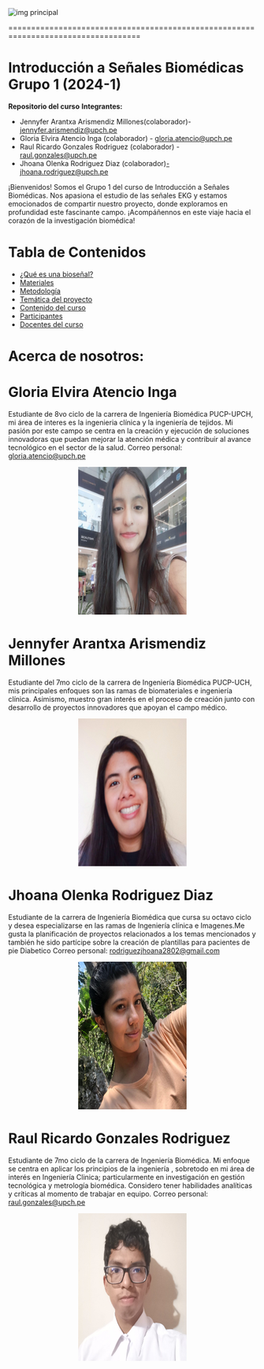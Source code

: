 <img src="https://img.freepik.com/fotos-premium/electrocardiograma-linea-latidos-pulso-traza-pulso-ecg-o-ekg-simbolo-grafico-cardio-salud-medicina_941429-23.jpg" alt="img principal" width="900" height="150"/>


===================================================================================
# Introducción a Señales Biomédicas Grupo 1 (2024-1)
**Repositorio del curso**
**Integrantes:**

- Jennyfer Arantxa Arismendiz Millones(colaborador)- jennyfer.arismendiz@upch.pe
- Gloria Elvira Atencio Inga (colaborador) - gloria.atencio@upch.pe
- Raul Ricardo Gonzales Rodriguez (colaborador) - raul.gonzales@upch.pe
- Jhoana Olenka Rodriguez Diaz (colaborador)-jhoana.rodriguez@upch.pe

¡Bienvenidos! Somos el Grupo 1 del curso de Introducción a Señales Biomédicas. Nos apasiona el estudio de las señales EKG y estamos emocionados de compartir nuestro proyecto, 
donde exploramos en profundidad este fascinante campo. ¡Acompáñennos en este viaje hacia el corazón de la investigación biomédica! 
# **Tabla de Contenidos**

- [¿Qué es una bioseñal?](#encabezado-1)
- [Materiales](https://github.com/GloriaAtencio/ISBIO_2024_G1/blob/578d3e4870fdf292068b64dc123e4c206030affb/Tabla%20de%20Contenidos/Materiales)
- [Metodología](https://github.com/GloriaAtencio/ISBIO_2024_G1/blob/5ef8e18c9a211c9320726f0674edbedbfe208614/Tabla%20de%20Contenidos/Metodolog%C3%ADa)
- [Temática del proyecto](https://github.com/GloriaAtencio/ISBIO_2024_G1/blob/9a58e6762a9c63dfe3a61f5c6325aef80b887556/Tabla%20de%20Contenidos/Tem%C3%A1tica%20del%20proyecto)
- [Contenido del curso](https://github.com/GloriaAtencio/ISBIO_2024_G1/blob/578d3e4870fdf292068b64dc123e4c206030affb/Tabla%20de%20Contenidos/Contenido%20del%20curso)
- [Participantes](https://github.com/GloriaAtencio/ISBIO_2024_G1/blob/578d3e4870fdf292068b64dc123e4c206030affb/Tabla%20de%20Contenidos/Participantes)
- [Docentes del curso](https://github.com/GloriaAtencio/ISBIO_2024_G1/blob/578d3e4870fdf292068b64dc123e4c206030affb/Tabla%20de%20Contenidos/Docente%20del%20curso)
  

# Acerca de nosotros:
# **Gloria Elvira Atencio Inga**
Estudiante de 8vo ciclo de la carrera de Ingeniería Biomédica PUCP-UPCH, mi área de interes es la ingenieria clínica y la ingeniería de tejidos.  Mi pasión por este campo se centra en la creación y ejecución de soluciones innovadoras que puedan mejorar la atención médica y contribuir al avance tecnológico en el sector de la salud. Correo personal: gloria.atencio@upch.pe

<p align="center">
  <img src="Fotos/gloria.jpeg" alt="fotog" width="220" height="300"/>
</p>

# **Jennyfer Arantxa Arismendiz Millones**
Estudiante del 7mo ciclo de la carrera de Ingeniería Biomédica PUCP-UCH, mis principales enfoques son las ramas de biomateriales e ingeniería clínica. Asimismo, muestro gran interés en el proceso de creación junto con desarrollo de proyectos innovadores que apoyan el campo médico.

<p align="center">
  <img src="Fotos/jennyfer.jfif" alt="fotoj" width="220" height="300"/>
</p>



# **Jhoana Olenka Rodriguez Diaz**
Estudiante de la carrera de Ingeniería Biomédica que cursa su octavo ciclo y desea especializarse en las ramas de Ingeniería clínica e Imagenes.Me gusta la planificación de proyectos relacionados a los temas mencionados y también he sido partícipe sobre la creación de plantillas para pacientes de pie Diabetico Correo personal: rodriguezjhoana2802@gmail.com
<p align="center">
  <img src="Fotos/jhoana.jpg" alt="fotog" width="220" height="300"/>
</p>

# **Raul Ricardo Gonzales Rodriguez**
Estudiante de 7mo ciclo de la carrera de Ingeniería Biomédica. Mi enfoque se centra en aplicar los principios de la ingeniería , sobretodo en mi área de interés en Ingeniería Clinica; particularmente en investigación en gestión tecnológica y  metrología biomédica. Considero tener habilidades analíticas y críticas al momento de trabajar en equipo. Correo personal: raul.gonzales@upch.pe
<p align="center">
  <img src="Fotos/raul.jpg" alt="fotog" width="220" height="300"/>
</p>
